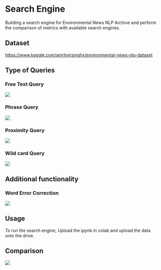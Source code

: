 
# Search Engine
Building a search engine for Environmental News NLP Archive and perform the comparison of metrics with available search engines.

## Dataset

https://www.kaggle.com/amritvirsinghx/environmental-news-nlp-dataset

## Type of Queries

### Free Text Query
![](https://github.com/kavya76/Search-Engine/blob/main/Snapshots/free_text.PNG)

### Phrase Query
![](https://github.com/kavya76/Search-Engine/blob/main/Snapshots/phrase.PNG)

### Proximity Query
![](https://github.com/kavya76/Search-Engine/blob/main/Snapshots/proximity.PNG)

### Wild card Query
![](https://github.com/kavya76/Search-Engine/blob/main/Snapshots/wild_card.PNG)

## Additional functionality

### Word Error Correction 
![](https://github.com/kavya76/Search-Engine/blob/main/Snapshots/spell_check.PNG)

## Usage
To run the search engine, Upload the ipynb in colab and upload the data onto the drive. 

## Comparison
![](https://github.com/kavya76/Search-Engine/blob/main/Snapshots/comparison.PNG)



